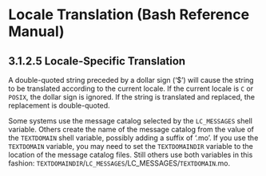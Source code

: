 # Locale Translation \(Bash Reference Manual\)

## 3.1.2.5 Locale-Specific Translation

A double-quoted string preceded by a dollar sign \(‘$’\) will cause the string to be translated according to the current locale. If the current locale is `C` or `POSIX`, the dollar sign is ignored. If the string is translated and replaced, the replacement is double-quoted.

Some systems use the message catalog selected by the `LC_MESSAGES` shell variable. Others create the name of the message catalog from the value of the `TEXTDOMAIN` shell variable, possibly adding a suffix of ‘.mo’. If you use the `TEXTDOMAIN` variable, you may need to set the `TEXTDOMAINDIR` variable to the location of the message catalog files. Still others use both variables in this fashion: `TEXTDOMAINDIR`/`LC_MESSAGES`/LC\_MESSAGES/`TEXTDOMAIN`.mo.

